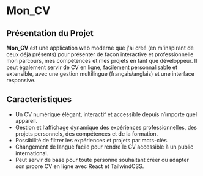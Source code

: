 # Mon_CV

## Présentation du Projet

**Mon_CV** est une application web moderne que j'ai créé (en m'inspirant de ceux déjà présents) pour présenter de façon interactive et professionnelle mon parcours, mes compétences et mes projets en tant que développeur. Il peut également servir de CV en ligne, facilement personnalisable et extensible, avec une gestion multilingue (français/anglais) et une interface responsive.


## Caracteristiques


- Un CV numérique élégant, interactif et accessible depuis n’importe quel appareil.
- Gestion et l’affichage dynamique des expériences professionnelles, des projets personnels, des compétences et de la formation.
- Possibilité de filtrer les expériences et projets par mots-clés.
- Changement de langue facile pour rendre le CV accessible à un public international.
- Peut servir de base pour toute personne souhaitant créer ou adapter son propre CV en ligne avec React et TailwindCSS.